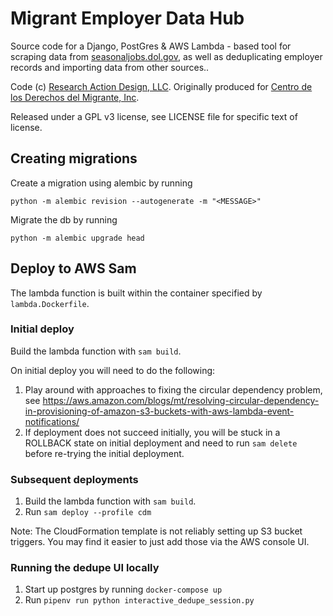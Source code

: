 # Migrant Employer Data Hub

Source code for a Django, PostGres & AWS Lambda - based tool for scraping data from [seasonaljobs.dol.gov](https://seasonaljobs.dol.gov), as well as deduplicating employer records
and importing data from other sources..

Code (c) [Research Action Design, LLC](https://rad.cat). Originally produced for [Centro de los Derechos del Migrante, Inc](https://cdmigrante.org).

Released under a GPL v3 license, see LICENSE file for specific text of license.


## Creating migrations

Create a migration using alembic by running
```shell
python -m alembic revision --autogenerate -m "<MESSAGE>"
```

Migrate the db by running
```shell
python -m alembic upgrade head
```

## Deploy to AWS Sam

The lambda function is built within the container specified by `lambda.Dockerfile`.


### Initial deploy
Build the lambda function with `sam build`.

On initial deploy you will need to do the following:
1. Play around with approaches to fixing the circular dependency problem, see https://aws.amazon.com/blogs/mt/resolving-circular-dependency-in-provisioning-of-amazon-s3-buckets-with-aws-lambda-event-notifications/
2. If deployment does not succeed initially, you will be stuck in a ROLLBACK state on initial deployment and need to run
   `sam delete` before re-trying the initial deployment.

### Subsequent deployments
1. Build the lambda function with `sam build`.
2. Run `sam deploy --profile cdm`

Note: The CloudFormation template is not reliably setting up S3 bucket triggers. You may find it easier to just add those via the AWS
console UI.

### Running the dedupe UI locally
1. Start up postgres by running `docker-compose up`
2. Run `pipenv run python interactive_dedupe_session.py`
